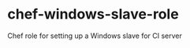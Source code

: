 chef-windows-slave-role
=======================

Chef role for setting up a Windows slave for CI server
